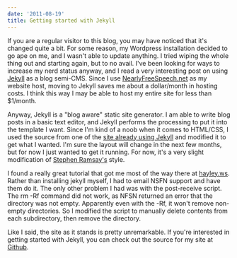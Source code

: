 ```yaml
---
date: '2011-08-19'
title: Getting started with Jekyll
---
```


<p>If you are a regular visitor to this blog, you may have noticed that it's changed quite a bit. For some reason, my Wordpress installation decided to go ape on me, and I wasn't able to update anything. I tried wiping the whole thing out and starting again, but to no avail. I've been looking for ways to increase my nerd status anyway, and I read a very interesting post on using <a href="https://github.com/mojombo/jekyll/wiki">Jekyll</a> as a blog semi-CMS. Since I use <a href="https://www.nearlyfreespeech.net/">NearlyFreeSpeech.net</a> as my website host, moving to Jekyll saves me about a dollar/month in hosting costs. I think this way I may be able to host my entire site for less than $1/month.</p>

<p>Anyway, Jekyll is a "blog aware" static site generator. I am able to write blog posts in a basic text editor, and Jekyll performs the processing to put it into the template I want. Since I'm kind of a noob when it comes to HTML/CSS, I used the source from one of the <a href="https://github.com/mojombo/jekyll/wiki/Sites">site already using Jekyll</a> and modified it to get what I wanted. I'm sure the layout will change in the next few months, but for now I just wanted to get it running. For now, it's a very slight modification of <a href="https://lenz.unl.edu/">Stephen Ramsay's</a> style.</p>

<p>I found a really great tutorial that got me most of the way there at <a href="https://hayley.ws/2010/12/04/getting-jekyll-running.html">hayley.ws</a>. Rather than installing jekyll myself, I had to email NSFN support and have them do it. The only other problem I had was with the post-receive script. The rm -Rf command did not work, as NFSN returned an error that the directory was not empty. Apparently even with the -Rf, it won't remove non-empty directories. So I modified the script to manually delete contents from each subdirectory, then remove the directory.</p>

<p>Like I said, the site as it stands is pretty unremarkable. If you're interested in getting started with Jekyll, you can check out the source for my site at <a href="https://github.com/rschuetzler/Schuetzler.net">Github</a>.
